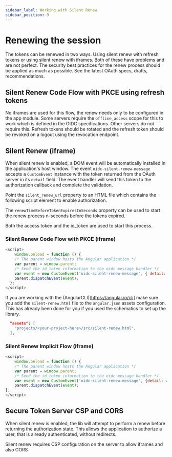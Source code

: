 ```yaml
---
sidebar_label: Working with Silent Renew
sidebar_position: 9
---
```


# Renewing the session

The tokens can be renewed in two ways. Using silent renew with refresh tokens or using silent renew with iframes. Both of these have problems and are not perfect. The security best practices for the renew process should be applied as much as possible. See the latest OAuth specs, drafts, recommendations.

## Silent Renew Code Flow with PKCE using refresh tokens

No iframes are used for this flow, the renew needs only to be configured in the app module. Some servers require the `offline_access` scope for this to work which is defined in the OIDC specifications. Other servers do not require this. Refresh tokens should be rotated and the refresh token should be revoked on a logout using the revocation endpoint.

## Silent Renew (iframe)

When silent renew is enabled, a DOM event will be automatically installed in the application's host window. The event `oidc-silent-renew-message` accepts a `CustomEvent` instance with the token returned from the OAuth server in its `detail` field. The event handler will send this token to the authorization callback and complete the validation.

Point the `silent_renew_url` property to an HTML file which contains the following script element to enable authorization.

The `renewTimeBeforeTokenExpiresInSeconds` property can be used to start the renew process n-seconds before the tokens expired.

Both the access token and the id_token are used to start this process.

### Silent Renew Code Flow with PKCE (iframe)

```javascript
<script>
    window.onload = function () {
    /* The parent window hosts the Angular application */
    var parent = window.parent;
    /* Send the id_token information to the oidc message handler */
    var event = new CustomEvent('oidc-silent-renew-message', { detail: window.location });
    parent.dispatchEvent(event);
  };
</script>
```

If you are working with the (AngularCLI)[https://angular.io/cli] make sure you add the `silent-renew.html` file to the `angular.json` assets configuration. This has already been done for you if you used the schematics to set up the library.

```json
  "assets": [
    "projects/<your-project-here>/src/silent-renew.html",
  ],
```

### Silent Renew Implicit Flow (iframe)

```javascript
<script>
    window.onload = function () {
    /* The parent window hosts the Angular application */
    var parent = window.parent;
    /* Send the id_token information to the oidc message handler */
    var event = new CustomEvent('oidc-silent-renew-message', {detail: window.location.hash.substr(1) });
    parent.dispatchEvent(event);
};
</script>
```

## Secure Token Server CSP and CORS

When silent renew is enabled, the lib will attempt to perform a renew before returning the authorization state.
This allows the application to authorize a user, that is already authenticated, without redirects.

Silent renew requires CSP configuration on the server to allow iframes and also CORS
